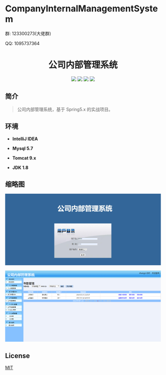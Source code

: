 # CompanyInternalManagementSystem

<p>群: 123300273(大佬群)</p>
<p>QQ: 1095737364</p>
<p>
    <h1 align="center">公司内部管理系统</h1>
</p>

<p align="center">
	<img src="https://img.shields.io/badge/jdk-1.8-orange.svg"/>
    <img src="https://img.shields.io/badge/spring-5.x-lightgrey.svg"/>
    <img src="https://img.shields.io/badge/mybatis-3.x-blue.svg"/>
    <img src="https://img.shields.io/badge/license-MIT-brightgreen.svg"/>
</p>

## 简介

> 公司内部管理系统，基于 Spring5.x 的实战项目。


## 环境

- <b>IntelliJ IDEA</b>

- <b>Mysql 5.7</b>

- <b>Tomcat 9.x</b>

- <b>JDK 1.8</b>



## 缩略图

![](WebRoot/images/homeImg/0.png)

![](WebRoot/images/homeImg/1.png)


## License

[MIT](https://www.cnblogs.com/yysbolg/)

